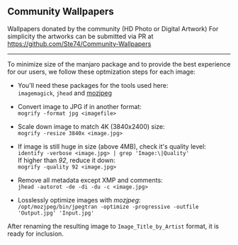 ## Community Wallpapers
Wallpapers donated by the community (HD Photo or Digital Artwork)
For simplicity the artworks can be submitted via PR at https://github.com/Ste74/Community-Wallpapers

---

To minimize size of the manjaro package and to provide the best experience for our users, we follow these optmization steps for each image:

- You'll need these packages for the tools used here:  
`imagemagick`, `jhead` and [mozjpeg](https://mozjpeg.codelove.de/binaries.html)

- Convert image to JPG if in another format:  
`mogrify -format jpg <imagefile>`

- Scale down image to match 4K (3840x2400) size:  
`mogrify -resize 3840x <image.jpg>`

- If image is still huge in size (above 4MB), check it's quality level:  
`identify -verbose <image.jpg> | grep 'Image:\|Quality'`  
If higher than _92_, reduce it down:  
`mogrify -quality 92 <image.jpg>`

- Remove all metadata except XMP and comments:  
`jhead -autorot -de -di -du -c <image.jpg>`

- Losslessly optimize images with _mozjpeg_:  
`/opt/mozjpeg/bin/jpegtran -optimize -progressive -outfile 'Output.jpg' 'Input.jpg'`

After renaming the resulting image to `Image_Title_by_Artist` format, it is ready for inclusion.
